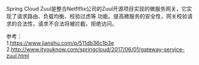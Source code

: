 Spring Cloud Zuul是整合Netflflix公司的Zuul开源项目实现的微服务网关，它实现了请求路由、负载均衡、校验过虑等 功能。提高微服务的安全性，网关校验请求的合法性，请求不合法将被拦截，拒绝访问。


参考：  
1.https://www.jianshu.com/p/511db36c1b3e  
2.http://www.ityouknow.com/springcloud/2017/06/01/gateway-service-zuul.html

